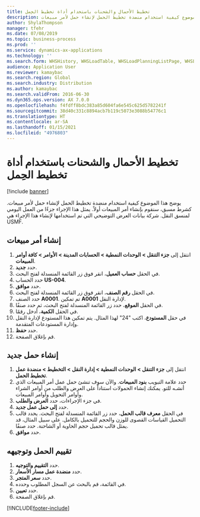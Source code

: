 ```yaml
---
title: تخطيط الأحمال والشحنات باستخدام أداة تخطيط الحِمل
description: يوضح هذا الموضوع كيفية استخدام منضدة تخطيط الحمل لإنشاء حمل لأمر مبيعات.
author: ShylaThompson
manager: tfehr
ms.date: 07/08/2019
ms.topic: business-process
ms.prod: ''
ms.service: dynamics-ax-applications
ms.technology: ''
ms.search.form: WHSHistory, WHSLoadTable, WHSLoadPlanningListPage, WHSLoadPlanningWorkbench
audience: Application User
ms.reviewer: kamaybac
ms.search.region: Global
ms.search.industry: Distribution
ms.author: kamaybac
ms.search.validFrom: 2016-06-30
ms.dyn365.ops.version: AX 7.0.0
ms.openlocfilehash: f4fdff8bdc383a85d604fa6e545c625d5782241f
ms.sourcegitcommit: 38d40c331c8894acb7b119c5073e3088b54776c1
ms.translationtype: HT
ms.contentlocale: ar-SA
ms.lasthandoff: 01/15/2021
ms.locfileid: "4976803"
---
```

# <a name="plan-loads-and-shipments-using-the-load-planning-workbench"></a>تخطيط الأحمال والشحنات باستخدام أداة تخطيط الحِمل

[!include [banner](../../includes/banner.md)]

يوضح هذا الموضوع كيفية استخدام منضدة تخطيط الحمل لإنشاء حمل لأمر مبيعات. كشرط مسبق، سنقوم بإنشاء أمر المبيعات أولاً. يمثل هذا الإجراء جزءًا من العمل اليومي لمنسق النقل. شركة بيانات العرض التوضيحي التي تم استخدامها لإنشاء هذا الإجراء هي USMF.


## <a name="create-a-sales-order"></a>إنشاء أمر مبيعات
1. انتقل إلى **جزء التنقل > الوحدات النمطية > الحسابات المدينة > الأوامر > كافة أوامر المبيعات**.
2. حدد **جديد**.
3. في الحقل **حساب العميل**، انقر فوق زر القائمة المنسدلة لفتح البحث.
4. حدد الحساب **US-004**.
5. حدد **موافق**.
6. في الحقل **رقم الصنف**، انقر فوق زر القائمة المنسدلة لفتح البحث.
7. حدد الصنف **A0001**. تم تمكين **A0001** لإدارة النقل.  
8. في الحقل **الموقع**، حدد زر القائمة المنسدلة لفتح البحث، ثم حدد صنفًا.
9. في الحقل **الكمية**، أدخل رقمًا.
10. في حقل **المستودع**، اكتب "24" لهذا المثال. يتم تمكين هذا المستودع لإدارة النقل وإدارة المستودعات المتقدمة.  
11. حدد **حفظ**.
12. قم بإغلاق الصفحة.

## <a name="create-a-new-load"></a>إنشاء حمل جديد
1. انتقل إلى **جزء التنقل > الوحدات النمطية > إدارة النقل > التخطيط > منضدة عمل تخطيط الحمل**.
2. حدد علامة التبويب **بنود المبيعات**. والآن سوف تنشئ حمل عمل أمر المبيعات الذي أنشـه للتو. يمكنك إنشاء الحمولات استناداً على العرض والطلب من أوامر الشراء وأوامر التحويل وأوامر المبيعات.  
3. في جزء الإجراءات، حدد **العرض والطلب**.
4. حدد **إلى حمل عمل جديد**.
5. في الحقل **معرف قالب الحمل**، حدد زر القائمة المنسدلة لفتح البحث. يحدد قالب التحميل القياسات القصوى للوزن والحجم للتحميل بالكامل. على سبيل المثال، قد يمثل قالب تحميل حجم الحاوية أو الشاحنة. حدد صنفًا.
6. حدد **موافق**.

## <a name="rate-and-route-the-load"></a>تقييم الحمل وتوجيهه
1. حدد **التقييم والتوجيه‬**.
2. حدد **منضدة عمل مسار الأسعار‬**.
3. حدد **سعر المتجر‬**.
4. في القائمة، قم بالبحث عن السجل المطلوب وحدده.
5. حدد **تعيين**.
6. قم بإغلاق الصفحة.



[!INCLUDE[footer-include](../../../includes/footer-banner.md)]